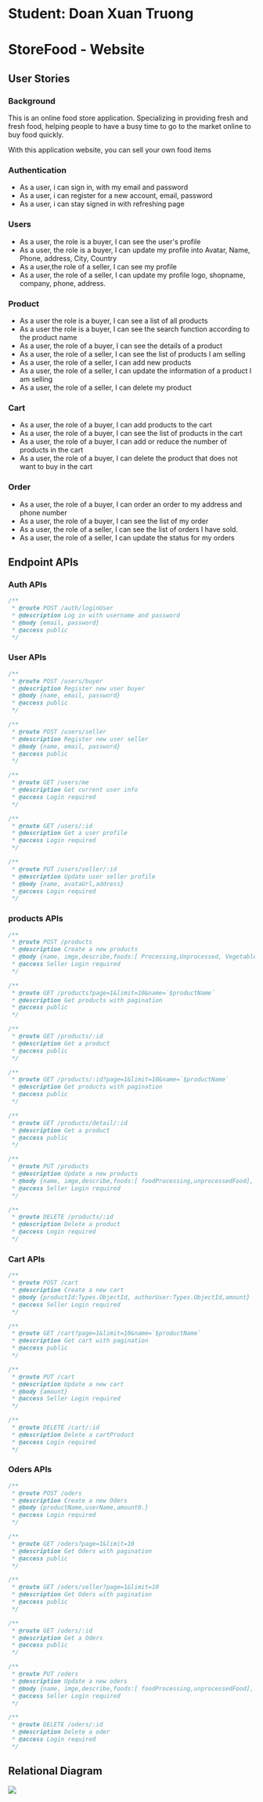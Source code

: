 # Student: Doan Xuan Truong
# StoreFood - Website

## User Stories

### Background

This is an online food store application. Specializing in providing fresh and fresh food, helping people to have a busy time to go to the market online to buy food quickly.

With this application website, you can sell your own food items


### Authentication
- As a user, i can sign in, with my email and password
- As a user, i can register for a new account, email, password
- As a user, i can stay signed in with refreshing page


### Users

- As a user, the role is a buyer, I can see the user's profile
- As a user, the role is a buyer, I can update my profile into Avatar, Name, Phone, address, City, Country
- As a user,the role of a seller, I can see my profile
- As a user, the role of a seller, I can update my profile logo, shopname, company, phone, address.

### Product

- As a user the role is a buyer, I can see a list of all products
- As a user the role is a buyer, I can see the search function according to the product name
- As a user, the role of a buyer, I can see the details of a product
- As a user, the role of a seller, I can see the list of products I am selling
- As a user, the role of a seller, I can add new products
- As a user, the role of a seller, I can update the information of a product I am selling
- As a user, the role of a seller, I can delete my product

### Cart
- As a user, the role of a buyer, I can add products to the cart
- As a user, the role of a buyer, I can see the list of products in the cart
- As a user, the role of a buyer, I can add or reduce the number of products in the cart
- As a user, the role of a buyer, I can delete the product that does not want to buy in the cart

### Order
- As a user, the role of a buyer, I can order an order to my address and phone number
- As a user, the role of a buyer, I can see the list of my order
- As a user, the role of a seller, I can see the list of orders I have sold.
- As a user, the role of a seller, I can update the status for my orders

 
## Endpoint APIs

### Auth APIs

````javascript
/**
 * @route POST /auth/loginUser
 * @description Log in with username and password
 * @body {email, password}
 * @access public 
 */

````

### User APIs

````javascript
/**
 * @route POST /users/buyer
 * @description Register new user buyer
 * @body {name, email, password}
 * @access public 
 */
````

````javascript
/**
 * @route POST /users/seller
 * @description Register new user seller
 * @body {name, email, password}
 * @access public 
 */
````

````javascript
/**
 * @route GET /users/me
 * @description Get current user info
 * @access Login required
 */
````

````javascript
/**
 * @route GET /users/:id
 * @description Get a user profile
 * @access Login required
 */
````

````javascript
/**
 * @route PUT /users/seller/:id
 * @description Update user seller profile
 * @body {name, avataUrl,address}
 * @access Login required
 */
````



### products APIs

````javascript
/**
 * @route POST /products
 * @description Create a new products
 * @body {name, imge,describe,foods:[ Processing,Unprocessed, Vegetable], price,unit,amount}
 * @access Seller Login required
 */
````

````javascript
/**
 * @route GET /products?page=1&limit=10&name=`$productName`
 * @description Get products with pagination
 * @access public
 */

````

````javascript
/**
 * @route GET /products/:id
 * @description Get a product
 * @access public
 */

````

````javascript
/**
 * @route GET /products/:id?page=1&limit=10&name=`$productName`
 * @description Get products with pagination
 * @access public
 */
````

```javascript
/**
 * @route GET /products/detail/:id
 * @description Get a product
 * @access public
 */
```

```javascript
/**
 * @route PUT /products
 * @description Update a new products
 * @body {name, imge,describe,foods:[ foodProcessing,unprocessedFood], price,unit,amount}
 * @access Seller Login required
 */
```

```javascript
/**
 * @route DELETE /products/:id
 * @description Delete a product
 * @access Login required
 */

```

### Cart APIs

```javascript
/**
 * @route POST /cart
 * @description Create a new cart
 * @body {productId:Types.ObjectId, authorUser:Types.ObjectId,amount}
 * @access Seller Login required
 */
```

```javascript
/**
 * @route GET /cart?page=1&limit=10&name=`$productName`
 * @description Get cart with pagination
 * @access public
 */

```
```javascript
/**
 * @route PUT /cart
 * @description Update a new cart
 * @body {amount}
 * @access Seller Login required
 */
```

```javascript
/**
 * @route DELETE /cart/:id
 * @description Delete a cartProduct
 * @access Login required
 */
```

### Oders APIs

````javascript
/**
 * @route POST /oders
 * @description Create a new Oders
 * @body {productName,userName,amount0.}
 * @access Login required
 */
````

````javascript
/**
 * @route GET /oders?page=1&limit=10
 * @description Get Oders with pagination
 * @access public
 */

````

````javascript
/**
 * @route GET /oders/seller?page=1&limit=10
 * @description Get Oders with pagination
 * @access public
 */
````

````javascript
/**
 * @route GET /oders/:id
 * @description Get a Oders
 * @access public
 */
````

````javascript
/**
 * @route PUT /oders
 * @description Update a new oders
 * @body {name, imge,describe,foods:[ foodProcessing,unprocessedFood], price,unit,amount}
 * @access Seller Login required
 */
````

````javascript
/**
 * @route DELETE /oders/:id
 * @description Delete a oder
 * @access Login required
 */
````


## Relational Diagram

![](https://i.imgur.com/ddzBCBs.png)
